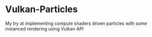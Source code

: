 # Vulkan-Particles
My try at implementing compute shaders driven particles with some instanced rendering using Vulkan API
